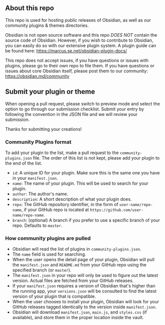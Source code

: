 ## About this repo

This repo is used for hosting public releases of Obsidian, as well as our community plugins & themes directories.

Obsidian is not open source software and this repo _DOES NOT_ contain the source code of Obsidian. However, if you wish to contribute to Obsidian, you can easily do so with our extensive plugin system. A plugin guide can be found here: https://marcus.se.net/obsidian-plugin-docs/

This repo does not accept issues, if you have questions or issues with plugins, please go to their own repo to file them. If you have questions or issues about core Obsidian itself, please post them to our community: https://obsidian.md/community

## Submit your plugin or theme

When opening a pull request, please switch to preview mode and select the option to go through our submission checklist. Submit your entry by following the convention in the JSON file and we will review your submission.

Thanks for submitting your creations!

### Community Plugins format

To add your plugin to the list, make a pull request to the `community-plugins.json` file.
The order of this list is not kept, please add your plugin to the end of the list.

- `id`: A unique ID for your plugin. Make sure this is the same one you have in your `manifest.json`.
- `name`: The name of your plugin. This will be used to search for your plugin.
- `author`: The author's name.
- `description`: A short description of what your plugin does.
- `repo`: The GitHub repository identifier, in the form of `user-name/repo-name`, if your GitHub repo is located at `https://github.com/user-name/repo-name`.
- `branch`: (optional) A branch if you prefer to use a specific branch of your repo. Defaults to `master`.

### How community plugins are pulled

- Obsidian will read the list of plugins in `community-plugins.json`.
- The `name` field is used for searching.
- When the user opens the detail page of your plugin, Obsidian will pull the `manifest.json` and `README.md` from your GitHub repo using the specified branch (or `master`).
- The `manifest.json` in your repo will only be used to figure out the latest version. Actual files are fetched from your GitHub releases.
- If your `manifest.json` requires a version of Obsidian that's higher than the running app, your `versions.json` will be consulted to find the latest version of your plugin that is compatible.
- When the user chooses to install your plugin, Obsidian will look for your GitHub releases tagged identically to the version inside `manifest.json`.
- Obsidian will download `manifest.json`, `main.js`, and `styles.css` (if available), and store them in the proper location inside the vault.
